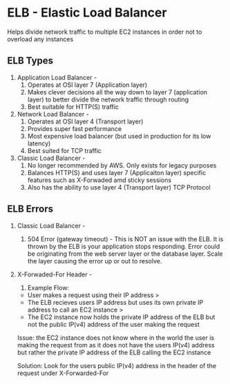 # ELB - Elastic Load Balancer

Helps divide network traffic to multiple EC2 instances in order not to overload any instances

## ELB Types

1. Application Load Balancer -
   1. Operates at OSI layer 7 (Application layer)
   2. Makes clever decisions all the way down to layer 7 (application layer) to better divide the network traffic through routing
   3. Best suitable for HTTP(S) traffic
2. Network Load Balancer -
   1. Operates at OSI layer 4 (Transport layer)
   2. Provides super fast performance
   3. Most expensive load balancer (but used in production for its low latency)
   4. Best suited for TCP traffic
3. Classic Load Balancer -
   1. No longer recommended by AWS. Only exists for legacy purposes
   2. Balances HTTP(S) and uses layer 7 (Applicaiton layer) specific features such as X-Forwaded amd sticky sessions
   3. Also has the ability to use layer 4 (Transport layer) TCP Protocol

## ELB Errors

1.  Classic Load Balancer -
    1. 504 Error (gateway timeout) - This is NOT an issue with the ELB. It is thrown by the ELB is your application stops responding.
       Error could be originating from the web server layer or the database layer. Scale the layer causing the error up or out to resolve.
2.  X-Forwaded-For Header -

    1. Example Flow:

    - User makes a request using their IP address >
    - The ELB recieves users IP address but uses its own private IP address to call an EC2 instance >
    - The EC2 instance now holds the private IP address of the ELB but not the public IP(v4) address of the user making the request

    Issue: the EC2 instance does not know where in the world the user is making the request from as it does not have the users IP(v4) address but rather the private IP address of the ELB calling the EC2 instance

    Solution: Look for the users public IP(v4) address in the header of the request under X-Forwarded-For
